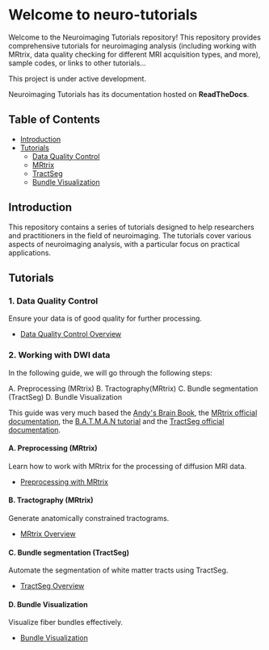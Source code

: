 # Welcome to neuro-tutorials

Welcome to the Neuroimaging Tutorials repository! This repository provides comprehensive tutorials for neuroimaging analysis (including working with MRtrix, data quality checking for different MRI acquisition types, and more), sample codes, or links to other tutorials...

This project is under active development.

Neuroimaging Tutorials has its documentation hosted on **ReadTheDocs**.


## Table of Contents

- [Introduction](#introduction)
- [Tutorials](#tutorials)
  - [Data Quality Control](#data-quality-control)
  - [MRtrix](#mrtrix)
  - [TractSeg](#tractseg)
  - [Bundle Visualization](#bundle-visualization)

## Introduction

This repository contains a series of tutorials designed to help researchers and practitioners in the field of neuroimaging. The tutorials cover various aspects of neuroimaging analysis, with a particular focus on practical applications.

## Tutorials

### 1. Data Quality Control

Ensure your data is of good quality for further processing.

- [Data Quality Control Overview](docs/data_qc.md)

### 2. Working with DWI data

In the following guide, we will go through the following steps:

A. Preprocessing (MRtrix)
B. Tractography(MRtrix)
C. Bundle segmentation (TractSeg)
D. Bundle Visualization

This guide was very much based the [Andy's Brain Book](https://andysbrainbook.readthedocs.io/en/latest/MRtrix/MRtrix_Course), the [MRtrix official documentation](https://mrtrix.readthedocs.io/en/3.0_rc1/reference/scripts/dwipreproc.html), the [B.A.T.M.A.N tutorial](https://osf.io/fkyht/wiki/home/) and the [TractSeg official documentation](https://github.com/MIC-DKFZ/TractSeg).

#### A. Preprocessing (MRtrix)

Learn how to work with MRtrix for the processing of diffusion MRI data.

- [Preprocessing with MRtrix](docs/preproc_mrtrix.md)

#### B. Tractography (MRtrix)

Generate anatomically constrained tractograms.

- [MRtrix Overview](docs/mrtrix.md)

#### C. Bundle segmentation (TractSeg)

Automate the segmentation of white matter tracts using TractSeg.

- [TractSeg Overview](docs/tractseg.md)

#### D. Bundle Visualization

Visualize fiber bundles effectively.

- [Bundle Visualization](docs/bundlevis.md)


